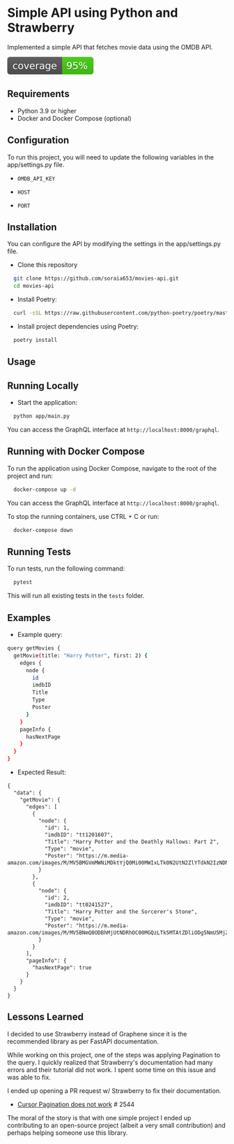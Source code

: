 # Simple API using Python and Strawberry

Implemented a simple API that fetches movie data using the OMDB API.

[![Coverage](coverage.svg)](htmlcov/index.html)

## Requirements

- Python 3.9 or higher
- Docker and Docker Compose (optional)

## Configuration

To run this project, you will need to update the following variables in the app/settings.py file.

- `OMDB_API_KEY`

- `HOST`

- `PORT`

## Installation

You can configure the API by modifying the settings in the app/settings.py file.

- Clone this repository

```bash
  git clone https://github.com/soraia653/movies-api.git
  cd movies-api
```

- Install Poetry:

```bash
  curl -sSL https://raw.githubusercontent.com/python-poetry/poetry/master/get-poetry.py | python -
```

- Install project dependencies using Poetry:

```bash
  poetry install
```

## Usage

## Running Locally

- Start the application:

```bash
  python app/main.py
```

You can access the GraphQL interface at `http://localhost:8000/graphql`.

## Running with Docker Compose

To run the application using Docker Compose, navigate to the root of the project and run:

```bash
  docker-compose up -d
```

You can access the GraphQL interface at `http://localhost:8000/graphql`.

To stop the running containers, use CTRL + C or run:

```bash
  docker-compose down
```

## Running Tests

To run tests, run the following command:

```bash
  pytest
```

This will run all existing tests in the `tests` folder.

## Examples

- Example query:

```bash
query getMovies {
  getMovie(title: "Harry Potter", first: 2) {
    edges {
      node {
        id
        imdbID
        Title
        Type
        Poster
      }
    }
    pageInfo {
      hasNextPage
    }
  }
}
```

- Expected Result:

```
{
  "data": {
    "getMovie": {
      "edges": [
        {
          "node": {
            "id": 1,
            "imdbID": "tt1201607",
            "Title": "Harry Potter and the Deathly Hallows: Part 2",
            "Type": "movie",
            "Poster": "https://m.media-amazon.com/images/M/MV5BMGVmMWNiMDktYjQ0Mi00MWIxLTk0N2UtN2ZlYTdkN2IzNDNlXkEyXkFqcGdeQXVyODE5NzE3OTE@._V1_SX300.jpg"
          }
        },
        {
          "node": {
            "id": 2,
            "imdbID": "tt0241527",
            "Title": "Harry Potter and the Sorcerer's Stone",
            "Type": "movie",
            "Poster": "https://m.media-amazon.com/images/M/MV5BNmQ0ODBhMjUtNDRhOC00MGQzLTk5MTAtZDliODg5NmU5MjZhXkEyXkFqcGdeQXVyNDUyOTg3Njg@._V1_SX300.jpg"
          }
        }
      ],
      "pageInfo": {
        "hasNextPage": true
      }
    }
  }
}
```

## Lessons Learned

I decided to use Strawberry instead of Graphene since it is the recommended library as per FastAPI documentation.

While working on this project, one of the steps was applying Pagination to the query. I quickly realized that Strawberry's documentation had many errors and their tutorial did not work. I spent some time on this issue and was able to fix.

I ended up opening a PR request w/ Strawberry to fix their documentation.

- [Cursor Pagination does not work](https://github.com/strawberry-graphql/strawberry/pull/2554) # 2544

The moral of the story is that with one simple project I ended up contributing to an open-source project (albeit a very small contribution) and perhaps helping someone use this library.

